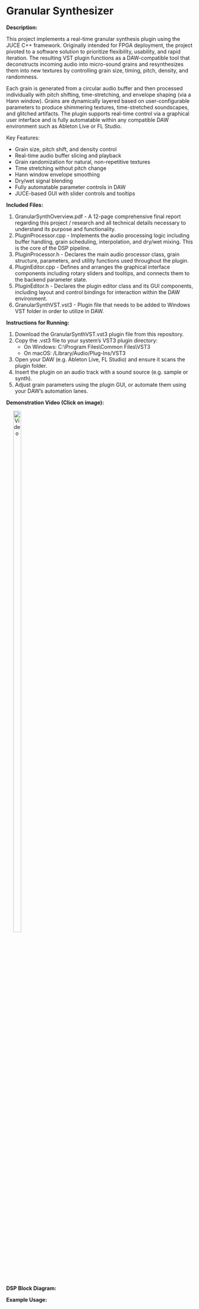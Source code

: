 # Granular Synthesizer

**Description:**

This project implements a real-time granular synthesis plugin using the JUCE C++ framework. Originally intended for FPGA deployment, the project pivoted to a software solution to prioritize flexibility, usability, and rapid iteration. The resulting VST plugin functions as a DAW-compatible tool that deconstructs incoming audio into micro-sound grains and resynthesizes them into new textures by controlling grain size, timing, pitch, density, and randomness.

Each grain is generated from a circular audio buffer and then processed individually with pitch shifting, time-stretching, and envelope shaping (via a Hann window). Grains are dynamically layered based on user-configurable parameters to produce shimmering textures, time-stretched soundscapes, and glitched artifacts. The plugin supports real-time control via a graphical user interface and is fully automatable within any compatible DAW environment such as Ableton Live or FL Studio.

Key Features:

* Grain size, pitch shift, and density control
* Real-time audio buffer slicing and playback
* Grain randomization for natural, non-repetitive textures
* Time stretching without pitch change
* Hann window envelope smoothing
* Dry/wet signal blending
* Fully automatable parameter controls in DAW
* JUCE-based GUI with slider controls and tooltips


**Included Files:**

1. GranularSynthOverview.pdf - A 12-page comprehensive final report regarding this project / research and all technical details necessary to understand its purpose and functionality.
2. PluginProcessor.cpp - Implements the audio processing logic including buffer handling, grain scheduling, interpolation, and dry/wet mixing. This is the core of the DSP pipeline.
3. PluginProcessor.h - Declares the main audio processor class, grain structure, parameters, and utility functions used throughout the plugin.
4. PluginEditor.cpp - Defines and arranges the graphical interface components including rotary sliders and tooltips, and connects them to the backend parameter state.
5. PluginEditor.h - Declares the plugin editor class and its GUI components, including layout and control bindings for interaction within the DAW environment.
6. GranularSynthVST.vst3 - Plugin file that needs to be added to Windows VST folder in order to utilize in DAW.

**Instructions for Running:**
1. Download the GranularSynthVST.vst3 plugin file from this repository.
2. Copy the .vst3 file to your system’s VST3 plugin directory:
   - On Windows: C:\Program Files\Common Files\VST3
   - On macOS: /Library/Audio/Plug-Ins/VST3
3. Open your DAW (e.g. Ableton Live, FL Studio) and ensure it scans the plugin folder.
4. Insert the plugin on an audio track with a sound source (e.g. sample or synth).
5. Adjust grain parameters using the plugin GUI, or automate them using your DAW’s automation lanes.

**Demonstration Video (Click on image):**

<div align="center" style="position: relative; display: inline-block;">
  <a href="https://www.youtube.com/watch?v=B7rWbNovvGQ" title="Click to Watch Granular Synth Demo">
    <img src="https://img.youtube.com/vi/B7rWbNovvGQ/0.jpg" alt="Video" style="width: 60%; max-width: 400px;">
  </a>
</div>

**DSP Block Diagram:**

**Example Usage:**
